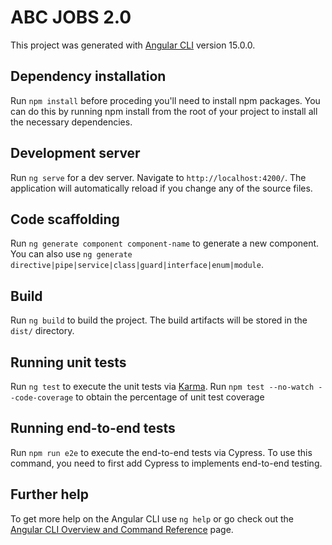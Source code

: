 # ABC JOBS 2.0

This project was generated with [Angular CLI](https://github.com/angular/angular-cli) version 15.0.0.

## Dependency installation

Run `npm install` before proceding you'll need to install npm packages. You can do this by running npm install from the root of your project to install all the necessary dependencies.

## Development server

Run `ng serve` for a dev server. Navigate to `http://localhost:4200/`. The application will automatically reload if you change any of the source files.

## Code scaffolding

Run `ng generate component component-name` to generate a new component. You can also use `ng generate directive|pipe|service|class|guard|interface|enum|module`.

## Build

Run `ng build` to build the project. The build artifacts will be stored in the `dist/` directory.

## Running unit tests

Run `ng test` to execute the unit tests via [Karma](https://karma-runner.github.io).
Run `npm test --no-watch --code-coverage` to obtain the percentage of unit test coverage

## Running end-to-end tests

Run `npm run e2e` to execute the end-to-end tests via Cypress. To use this command, you need to first add Cypress to implements end-to-end testing.

## Further help

To get more help on the Angular CLI use `ng help` or go check out the [Angular CLI Overview and Command Reference](https://angular.io/cli) page.
